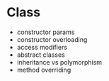# Class

- constructor params
- constructor overloading
- access modifiers
- abstract classes
- inheritance vs polymorphism
- method overriding